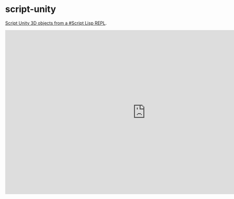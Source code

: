 # script-unity

[Script Unity 3D objects from a #Script Lisp REPL](https://sharpscript.net/lisp/unity).

<iframe width="896" height="525" src="https://www.youtube.com/embed/WmzI-5L0hJk" frameborder="0" 
        allow="accelerometer; autoplay; encrypted-media; gyroscope; picture-in-picture" allowfullscreen></iframe>
